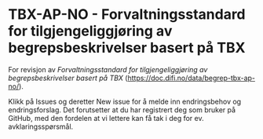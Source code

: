 # TBX-AP-NO - Forvaltningsstandard for tilgjengeliggjøring av begrepsbeskrivelser basert på TBX

For revisjon av _Forvaltningsstandard for tilgjengeliggjøring av begrepsbeskrivelser basert på TBX_ (https://doc.difi.no/data/begrep-tbx-ap-no/).

Klikk på Issues og deretter New issue for å melde inn endringsbehov og endringsforslag. Det forutsetter at du har registrert deg som bruker på GitHub, med den fordelen at vi lettere kan få tak i deg for ev. avklaringsspørsmål. 
